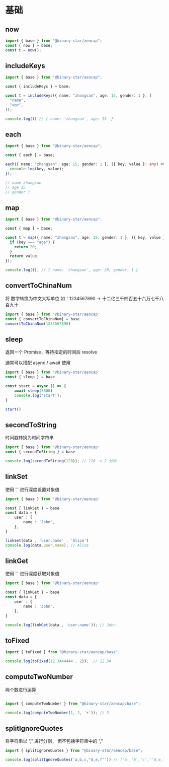 # 基础


## now


```ts
import { base } from "@binary-star/aencap";
const { now } = base;
const t = now();
```


## includeKeys


```ts
import { base } from "@binary-star/aencap";

const { includeKeys } = base;

const t = includeKeys({ name: "zhangsan", age: 15, gender: 1 }, [
  "name",
  "age",
]);

console.log(t) // { name: 'zhangsan', age: 15  }

```


## each

```ts
import { base } from "@binary-star/aencap";

const { each } = base;

each({ name: "zhangsan", age: 15, gender: 1 }, ({ key, value }: any) => {
  console.log(key, value);
});

// name zhangsan
// age 15
// gender 1
```

## map 

```ts
import { base } from "@binary-star/aencap";

const { map } = base;

const t = map({ name: "zhangsan", age: 15, gender: 1 }, ({ key, value }: any) => {
  if (key === "age") {
    return 20;
  }
  return value;
});

console.log(t); // { name: 'zhangsan', age: 20, gender: 1 }
```


## convertToChinaNum 

将 数字转换为中文大写单位 如：1234567890 -> 十二亿三千四百五十六万七千八百九十

```ts
import { base } from '@binary-star/aencap'
const { convertToChinaNum} = base
convertToChinaNum(1234567890)
```


## sleep 
返回一个 Promise，等待指定的时间后 resolve

通常可以搭配 async / await 使用
```ts
import { base } from '@binary-star/aencap'
const { sleep } = base

const start = async () => {
    await sleep(3000)
    console.log('start');
}

start()
```


## secondToString
时间戳转换为时间字符串

```ts
import { base } from '@binary-star/aencap'
const { secondToString } = base

console.log(secondToString(120)); // 120 -> 2 分钟
```
## linkSet 
使用 '.' 进行深度设置对象值 

```ts
import { base } from '@binary-star/aencap'

const { linkSet } = base 
const data = {
    user : {
        name : 'John',
    },
}

linkSet(data , 'user.name' , 'Alice')
console.log(data.user.name); // Alice 

```

## linkGet 

使用 '.' 进行深度获取对象值

```ts
import { base } from '@binary-star/aencap'

const { linkGet } = base 
const data = {
    user : {
        name : 'John',
    },
}

console.log(linkGet(data , 'user.name')); // John
```


## toFixed

```ts
import { toFixed } from "@binary-star/aencap/base";

console.log(toFixed(12.3444444 , 2));  // 12.34

```


## computeTwoNumber

两个数进行运算 

```ts

import { computeTwoNumber } from "@binary-star/aencap/base";

console.log(computeTwoNumber(1, 2, '+')); // 3
```

## splitIgnoreQuotes

将字符串以 “,” 进行分割， 但不包括字符串中的 “,” 


```ts
import { splitIgnoreQuotes } from "@binary-star/aencap/base";

console.log(splitIgnoreQuotes('a,b,c,"d,e,f"')) // ['a','b','c','"d,e,f"']
```